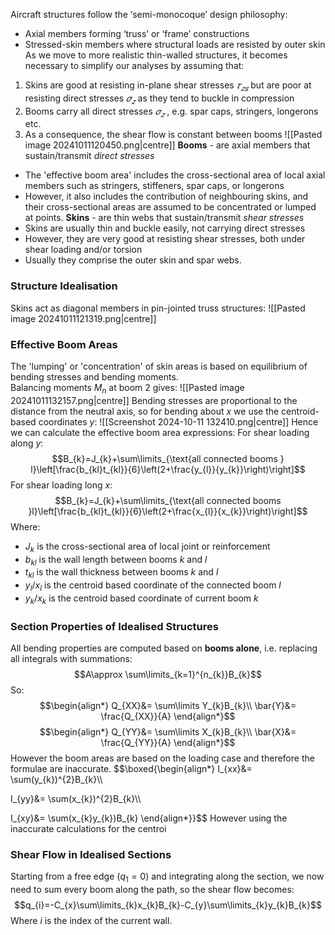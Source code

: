Aircraft structures follow the ‘semi-monocoque’ design philosophy:
- Axial members forming ‘truss’ or ‘frame’ constructions
- Stressed-skin members where structural loads are resisted by outer skin
\
As we move to more realistic thin-walled structures, it becomes necessary to simplify our analyses by assuming that:
1. Skins are good at resisting in-plane shear stresses $𝜏_{𝑧𝑠}$ but are poor at resisting direct stresses $𝜎_𝑧$ as they tend to buckle in compression 
2. Booms carry all direct stresses $𝜎_𝑧$ , e.g. spar caps, stringers, longerons etc. 
3. As a consequence, the shear flow is constant between booms
![[Pasted image 20241011120450.png|centre]]
**Booms** - are axial members that sustain/transmit *direct stresses*
- The 'effective boom area' includes the cross-sectional area of local axial members such as stringers, stiffeners, spar caps, or longerons
- However, it also includes the contribution of neighbouring skins, and their cross-sectional areas are assumed to be concentrated or lumped at points.
**Skins** - are thin webs that sustain/transmit *shear stresses*
- Skins are usually thin and buckle easily, not carrying direct stresses
- However, they are very good at resisting shear stresses, both under shear loading and/or torsion
- Usually they comprise the outer skin and spar webs.
### Structure Idealisation
Skins act as diagonal members in pin-jointed truss structures:
![[Pasted image 20241011121319.png|centre]]
### Effective Boom Areas
The 'lumping' or 'concentration' of skin areas is based on equilibrium of bending stresses and bending moments.
\
Balancing moments $M_{n}$ at boom 2 gives:
![[Pasted image 20241011132157.png|centre]]
Bending stresses are proportional to the distance from the neutral axis, so for bending about $x$ we use the centroid-based coordinates $y$:
![[Screenshot 2024-10-11 132410.png|centre]]
Hence we can calculate the effective boom area expressions:
For shear loading along $y$:
$$B_{k}=J_{k}+\sum\limits_{\text{all connected booms } l}\left[\frac{b_{kl}t_{kl}}{6}\left(2+\frac{y_{l}}{y_{k}}\right)\right]$$
For shear loading long $x$:
$$B_{k}=J_{k}+\sum\limits_{\text{all connected booms }l}\left[\frac{b_{kl}t_{kl}}{6}\left(2+\frac{x_{l}}{x_{k}}\right)\right]$$
Where:
- $J_{k}$ is the cross-sectional area of local joint or reinforcement
- $b_{kl}$ is the wall length between booms $k$ and $l$
- $t_{kl}$ is the wall thickness between booms $k$ and $l$
- $y_{l}/x_{l}$ is the centroid based coordinate of the connected boom $l$
- $y_{k}/x_{k}$ is the centroid based coordinate of current boom $k$
### Section Properties of Idealised Structures
All bending properties are computed based on **booms alone**, i.e. replacing all integrals with summations:
$$A\approx \sum\limits_{k=1}^{n_{k}}B_{k}$$
So:
$$\begin{align*}
Q_{XX}&= \sum\limits Y_{k}B_{k}\\
\bar{Y}&= \frac{Q_{XX}}{A}
\end{align*}$$
$$\begin{align*}
Q_{YY}&= \sum\limits X_{k}B_{k}\\
\bar{X}&= \frac{Q_{YY}}{A}
\end{align*}$$
However the boom areas are based on the loading case and therefore the formulae are inaccurate.
$$\boxed{\begin{align*}
I_{xx}&= \sum(y_{k})^{2}B_{k}\\\\

I_{yy}&= \sum(x_{k})^{2}B_{k}\\\\

I_{xy}&= \sum(x_{k}y_{k})B_{k}
\end{align*}}$$
However using the inaccurate calculations for the centroi
### Shear Flow in Idealised Sections
Starting from a free edge ($q_{1}=0$) and integrating along the section, we now need to sum every boom along the path, so the shear flow becomes:
$$q_{i}=-C_{x}\sum\limits_{k}x_{k}B_{k}-C_{y}\sum\limits_{k}y_{k}B_{k}$$
Where $i$ is the index of the current wall.